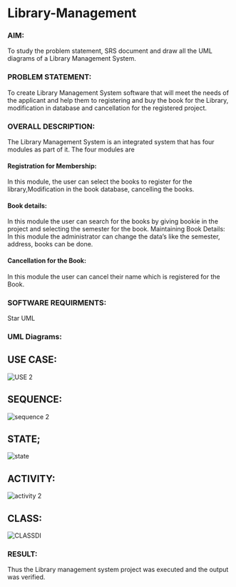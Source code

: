 # Library-Management
### AIM:
To study the problem statement, SRS document and draw all the UML diagrams of a Library Management System.
### PROBLEM STATEMENT:
To create Library Management System software that will meet the needs of the applicant
and help them to registering and buy the book for the Library, modification in database and
cancellation for the registered project.
### OVERALL DESCRIPTION:
The Library Management System is an integrated system that has four modules as part of
it. The four modules are
#### Registration for Membership:
In this module, the user can select the books to register for the library,Modification in the book
database, cancelling the books.
#### Book details:
In this module the user can search for the books by giving bookie in the project and selecting
the semester for the book.
Maintaining Book Details:
In this module the administrator can change the data’s like the semester, address, books can be
done.
#### Cancellation for the Book:
In this module the user can cancel their name which is registered for the Book.
### SOFTWARE REQUIRMENTS:
Star UML
### UML Diagrams:
## USE CASE:
![USE 2](https://github.com/Mythilidharman/Library-Management/assets/119104110/9cc7458f-2d0a-4d36-b075-d6fc778c95f2)

## SEQUENCE:
![sequence 2](https://github.com/Mythilidharman/Library-Management/assets/119104110/2e08a0fa-4458-4dc9-9f92-16c5bbe61e98)
## STATE;
![state](https://github.com/Mythilidharman/Library-Management/assets/119104110/e7a31a26-6cb5-4fd0-ab0c-a95f682cdbee)
## ACTIVITY:
![activity 2](https://github.com/Mythilidharman/Library-Management/assets/119104110/71e75fac-e83d-43a4-a8a6-7b8974903736)
## CLASS:
![CLASSDI](https://github.com/Mythilidharman/Library-Management/assets/119104110/80130a4b-871f-4be0-9bc8-365b7b631555)







### RESULT:
Thus the Library management system project was executed and the output was verified.
